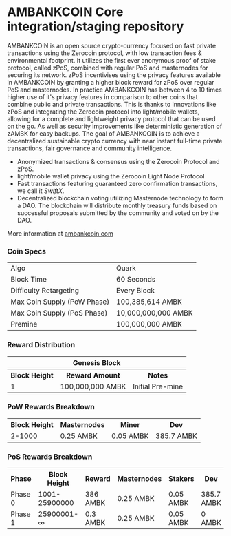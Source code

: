 AMBANKCOIN Core integration/staging repository
=====================================


AMBANKCOIN is an open source crypto-currency focused on fast private transactions using the Zerocoin protocol, with low transaction fees & environmental footprint.  It utilizes the first ever anonymous proof of stake protocol, called zPoS, combined with regular PoS and masternodes for securing its network. zPoS incentivises using the privacy features available in AMBANKCOIN by granting a higher block reward for zPoS over regular PoS and masternodes. In practice AMBANKCOIN has between 4 to 10 times higher use of it's privacy features in comparison to other coins that combine public and private transactions. This is thanks to innovations like zPoS and integrating the Zerocoin protocol into light/mobile wallets, allowing for a complete and lightweight privacy protocol that can be used on the go. As well as security improvements like deterministic generation of zAMBK for easy backups.
The goal of AMBANKCOIN is to achieve a decentralized sustainable crypto currency with near instant full-time private transactions, fair governance and community intelligence.
- Anonymized transactions & consensus using the Zerocoin Protocol and zPoS.
- light/mobile wallet privacy using the Zerocoin Light Node Protocol
- Fast transactions featuring guaranteed zero confirmation transactions, we call it _SwiftX_.
- Decentralized blockchain voting utilizing Masternode technology to form a DAO. The blockchain will distribute monthly treasury funds based on successful proposals submitted by the community and voted on by the DAO.

More information at [ambankcoin.com](https://www.ambankcoin.com)

### Coin Specs
<table>
<tr><td>Algo</td><td>Quark</td></tr>
<tr><td>Block Time</td><td>60 Seconds</td></tr>
<tr><td>Difficulty Retargeting</td><td>Every Block</td></tr>
<tr><td>Max Coin Supply (PoW Phase)</td><td>100,385,614 AMBK</td></tr>
<tr><td>Max Coin Supply (PoS Phase)</td><td>10,000,000,000 AMBK</td></tr>
<tr><td>Premine</td><td>100,000,000 AMBK</td></tr>
</table>

### Reward Distribution

<table>
<th colspan=4>Genesis Block</th>
<tr><th>Block Height</th><th>Reward Amount</th><th>Notes</th></tr>
<tr><td>1</td><td>100,000,000 AMBK</td><td>Initial Pre-mine</td></tr>
</table>

### PoW Rewards Breakdown

<table>
<th>Block Height</th><th>Masternodes</th><th>Miner</th><th>Dev</th>
<tr><td>2-1000</td><td>0.25 AMBK</td><td>0.05 AMBK</td><td>385.7 AMBK</td></tr>
</table>

### PoS Rewards Breakdown

<table>
<th>Phase</th><th>Block Height</th><th>Reward</th><th>Masternodes</th><th>Stakers</th><th>Dev</th>
<tr><td>Phase 0</td><td>1001-25900000</td><td>386 AMBK</td><td>0.25 AMBK</td><td>0.05 AMBK</td><td>385.7 AMBK</td></tr>
<tr><td>Phase 1</td><td>25900001-∞</td><td>0.3 AMBK</td><td>0.25 AMBK</td><td>0.05 AMBK</td><td>0 AMBK</td></tr>

</table>


